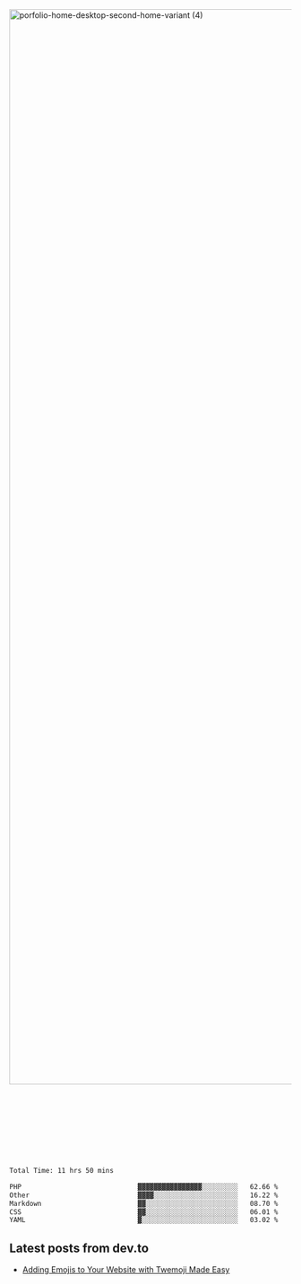 <img width="1920" alt="porfolio-home-desktop-second-home-variant (4)" src="https://user-images.githubusercontent.com/44812120/231556360-1ee1d327-1a45-4bda-a93d-dd32a34149e4.png">
 
 
 
 
 
 <br><br><br><br><br><br><br>
<!--START_SECTION:waka-->

```txt
Total Time: 11 hrs 50 mins

PHP                             ▓▓▓▓▓▓▓▓▓▓▓▓▓▓▓▓░░░░░░░░░   62.66 %
Other                           ▓▓▓▓░░░░░░░░░░░░░░░░░░░░░   16.22 %
Markdown                        ▓▓░░░░░░░░░░░░░░░░░░░░░░░   08.70 %
CSS                             ▓▓░░░░░░░░░░░░░░░░░░░░░░░   06.01 %
YAML                            ▓░░░░░░░░░░░░░░░░░░░░░░░░   03.02 %
```

<!--END_SECTION:waka-->

## Latest posts from dev.to
<!-- MEDIUM-STORY-LIST:START -->
- [Adding Emojis to Your Website with Twemoji Made Easy](https://dev.to/danielsebesta/adding-emojis-to-your-website-with-twemoji-made-easy-mc8)
<!-- MEDIUM-STORY-LIST:END -->

